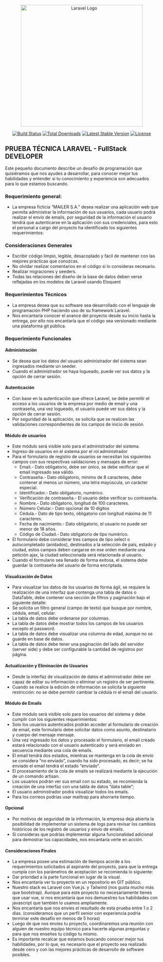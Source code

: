 <p align="center"><a href="https://laravel.com" target="_blank"><img src="https://raw.githubusercontent.com/laravel/art/master/logo-lockup/5%20SVG/2%20CMYK/1%20Full%20Color/laravel-logolockup-cmyk-red.svg" width="400" alt="Laravel Logo"></a></p>

<p align="center">
<a href="https://travis-ci.org/laravel/framework"><img src="https://travis-ci.org/laravel/framework.svg" alt="Build Status"></a>
<a href="https://packagist.org/packages/laravel/framework"><img src="https://img.shields.io/packagist/dt/laravel/framework" alt="Total Downloads"></a>
<a href="https://packagist.org/packages/laravel/framework"><img src="https://img.shields.io/packagist/v/laravel/framework" alt="Latest Stable Version"></a>
<a href="https://packagist.org/packages/laravel/framework"><img src="https://img.shields.io/packagist/l/laravel/framework" alt="License"></a>
</p>

## PRUEBA TÉCNICA LARAVEL - FullStack DEVELOPER
Este pequeño documento describe un desafío de programación que quisiéramos que nos ayudes a desarrollar, para conocer mejor tus habilidades y entender si tu conocimiento y experiencia son adecuados para lo que estamos buscando. 


### Requerimiento general:
- La empresa ficticia “MAILER S.A.” desea realizar una aplicación web que permita administrar la información de sus usuarios, cada usuario podrá realizar el envío de emails, por seguridad de la información el usuario tendrá que autenticarse en la aplicación con sus credenciales, para esto el personal a cargo del proyecto ha identificado los siguientes requerimientos:

### Consideraciones Generales
- Escribir código limpio, legible, desacoplado y fácil de mantener con las mejores prácticas que conozcas.
- No olvidar realizar comentarios en el código si lo consideras necesario.
- Realizar migraciones y seeders.
- Todas las relaciones del diseño de la base de datos deben verse reflejadas en los modelos de Laravel usando Eloquent

### Requerimientos Técnicos
- La empresa desea que su software sea desarrollado con el lenguaje de programación PHP haciendo uso de su framework Laravel.
- Nos encantaría conocer el avance del proyecto desde su inicio hasta la entrega, por ello nos encantaría que el código sea versionado mediante una plataforma git pública.

### Requerimiento Funcionales
#### Administración
- Se desea que los datos del usuario administrador del sistema sean ingresados mediante un seeder.
- Cuando el administrador se haya logueado, puede ver sus datos y la opción de cerrar sesión.

#### Autenticación
- Con base en la autenticación que ofrece Laravel, se debe permitir el acceso a los usuarios de la empresa por medio de email y una contraseña, una vez logueado, el usuario puede ver sus datos y la opción de cerrar sesión.
- Por seguridad de la aplicación, se solicita que se realicen las validaciones correspondientes de los campos de inicio de sesión.

#### Módulo de usuarios
- Este módulo será visible solo para el administrador del sistema.
- Ingreso de usuarios en el sistema por el rol administrador
- Para el formulario de registro de usuarios se necesitan los siguientes campos con sus respectivas validaciones y mensajes de error:
    * Email.- Dato obligatorio, debe ser único, se debe verificar que el email ingresado sea válido.
    * Contraseña.- Dato obligatorio, mínimo de 8 caracteres, debe contener al menos un número, una letra mayúscula, un carácter especial.
    * Identificador.- Dato obligatorio, numérico.
    * Verificación de contraseña.- El usuario debe verificar su contraseña.
    * Nombre.- Dato obligatorio, longitud de 100 caracteres.
    * Número Celular.- Dato opcional de 10 dígitos
    * Cédula.- Dato de tipo texto, obligatorio con longitud máxima de 11 caracteres.
    * Fecha de nacimiento.- Dato obligatorio, el usuario no puede ser menor de 18 años.
    * Código de Ciudad.- Dato obligatorio de tipo numérico.
- El formulario debe considerar tres campos de tipo select o autocompletado (anidados), destinados a la selección de país, estado y ciudad, estos campos deben cargarse en ese orden mediante una petición ajax, la ciudad seleccionada será relacionada al usuario.
- Cuando el formulario sea llenado de forma exitosa, el sistema debe guardar la contraseña del usuario de forma encriptada.

#### Visualización de Datos
- Para visualizar los datos de los usuarios de forma ágil, se requiere la realización de una interfaz que contenga una tabla de datos o DataTable, debe contener una sección de filtros y paginación bajo el siguiente detalle:
- Se solicita un filtro general (campo de texto) que busque por nombre, cédula, email, celular.
- La tabla de datos debe ordenarse por columnas.
- La tabla de datos debe mostrar todos los campos de los usuarios excepto el password.
- La tabla de datos debe visualizar una columna de edad, aunque no se guarde en base de datos.
- La tabla de datos debe tener una paginación del lado del servidor (server side) y debe ser configurable la cantidad de registros por página.

#### Actualización y Eliminación de Usuarios
- Desde la interfaz de visualización de datos el administrador debe ser capaz de editar su información o eliminar un registro de ser pertinente.
- Cuando se realice la edición de información se solicita la siguiente restricción: no se debe permitir cambiar la cédula ni el email del usuario.

#### Módulo de Emails
- Este módulo será visible solo para los usuarios del sistema y debe cumplir con los siguientes requerimientos:
- Solo los usuarios autenticados podrán acceder al formulario de creación de email, este formulario debe solicitar datos como asunto, destinatario y cuerpo del mensaje mensaje.
- Una vez ingresado los datos y procesado el formulario, el email creado estará relacionado con el usuario autenticado y será enviado en secuencia mediante una cola de emails.
- El email tendrá dos estados, mientras se mantenga en la cola de envío se considera “no enviado”, cuando ha sido procesado, es decir; se ha enviado el email tendrá el estado “enviado”.
- El procesamiento de la cola de emails se realizará mediante la ejecución de un comando artisan.
- Los usuarios podrán ver sus email con su estado, se recomienda la creación de una interfaz con una tabla de datos “data table”;
- El usuario administrador podrá visualizar todos los emails.
- Para los correos podrías usar mailtrap para ahorrarte tiempo.

#### Opcional
- Por motivos de seguridad de la información, la empresa deja abierta la posibilidad de implementar un sistema de logs para revisar los cambios históricos de los registro de usuarios y envío de emails.
- Si consideras que podrías implementar alguna funcionalidad adicional para demostrar tus capacidades, nos encantaría verte en acción.

#### Consideraciones Finales
- La empresa posee una estimación de tiempos acorde a los requerimientos solicitados al aspirante del proyecto, para que la entrega cumpla con los parámetros de aceptación se recomienda lo siguiente:
- Dar prioridad a la parte funcional en lugar de la visual.
- Nos encantaría ver tu proyecto en un repositorio en GIT público.
- Nuestro stack es Laravel con Vue.js. y Tailwind (nos gusta mucho más que bootstrap). Aunque para este proyecto no necesariamente tienes que usar vue, si nos encantaría que nos demuestres tus habilidades con javascript que también lo usamos ampliamente.  
- Nos encantaría que nos envíes el resultado de esta prueba entre 1 o 2 días. (consideramos que un perfil senior con experiencia podría terminar este desafío en menos de 5 horas)
- Luego de que nos envíes tu proyecto, coordinaremos una reunión con alguien de nuestro equipo técnico para hacerte algunas preguntas y para que nos enseñes tu código tu mismo.
- Es importante recalcar que estamos buscando conocer mejor tus habilidades, por lo que, es necesario que el proyecto sea realizado desde cero y con las mejores prácticas de desarrollo de software posibles.